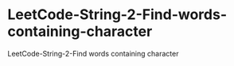 # LeetCode-String-2-Find-words-containing-character
LeetCode-String-2-Find words containing character
